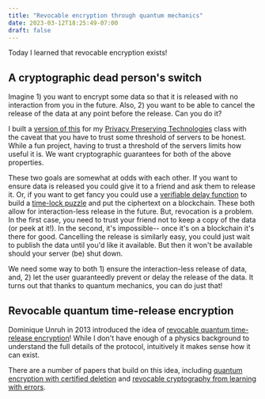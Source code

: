 ```yaml
---
title: "Revocable encryption through quantum mechanics"
date: 2023-03-12T18:25:49-07:00
draft: false
---
```


Today I learned that revocable encryption exists!

## A cryptographic dead person's switch
Imagine 1) you want to encrypt some data so that it is released with no interaction from you in the future. Also, 2) you want to be able to cancel the release of the data at any point before the release. Can you do it?

I built a [version of this](https://github.com/hmcguinn/dead-persons-switch) for my [Privacy Preserving Technologies](https://www.cs.unc.edu/~saba/priv_class/index.html) class with the caveat that you have to trust some threshold of servers to be honest. While a fun project, having to trust a threshold of the servers limits how useful it is. We want cryptographic guarantees for both of the above properties.

These two goals are somewhat at odds with each other. If you want to ensure data is released you could give it to a friend and ask them to release it. Or, if you want to get fancy you could use a [verifiable delay function](https://eprint.iacr.org/2018/601.pdf) to build a [time-lock puzzle](https://people.csail.mit.edu/rivest/pubs/RSW96.pdf) and put the ciphertext on a blockchain. These both allow for interaction-less release in the future. But, revocation is a problem. In the first case, you need to trust your friend not to keep a copy of the data (or peek at it!). In the second, it's impossible-- once it's on a blockchain it's there for good. Cancelling the release is similarly easy, you could just wait to publish the data until you'd like it available. But then it won't be available should your server (be) shut down.

We need some way to both 1) ensure the interaction-less release of data, and, 2) let the user guaranteedly prevent or delay the release of the data. It turns out that thanks to quantum mechanics, you can do just that!

## Revocable quantum time-release encryption
Dominique Unruh in 2013 introduced the idea of [revocable quantum time-release encryption](https://eprint.iacr.org/2013/606.pdf)! While I don't have enough of a physics background to understand the full details of the protocol, intuitively it makes sense how it can exist.

There are a number of papers that build on this idea, including [quantum encryption with certified deletion](https://arxiv.org/pdf/1910.03551.pdf) and [revocable cryptography from learning with errors](https://eprint.iacr.org/2023/325.pdf).
